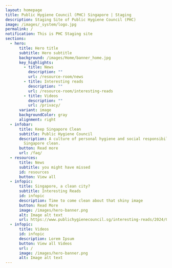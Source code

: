 ```yaml
---
layout: homepage
title: Public Hygiene Council (PHC) Singapore | Staging
description: Staging Site of Public Hygiene Council (PHC)
image: /images/_system/logo.jpg
permalink: /
notification: This is PHC Staging site
sections:
  - hero:
      title: Hero title
      subtitle: Hero subtitle
      background: /images/Home/banner_home.jpg
      key_highlights:
        - title: News
          description: ""
          url: /resource-room/news
        - title: Interesting reads
          description: ""
          url: /resource-room/interesting-reads
        - title: Videos
          description: ""
          url: /privacy/
      variant: image
      backgroundColor: gray
      alignment: right
  - infobar:
      title: Keep Singapore Clean
      subtitle: Public Hygiene Council
      description: A culture of personal hygiene and social responsibility to keep
        Singapore clean.
      button: Read more
      url: /faq/
  - resources:
      title: News
      subtitle: you might have missed
      id: resources
      button: View all
  - infopic:
      title: Singapore, a clean city?
      subtitle: Interesting Reads
      id: infopic
      description: Time to come clean about that shiny image
      button: Read More
      image: /images/hero-banner.png
      alt: Image alt text
      url: https://www.publichygienecouncil.sg/interesting-reads/2024/02/07/singapore-a-clean-city-time-to-come-clean-about-that-shiny-image
  - infopic:
      title: Videos
      id: infopic
      description: Lorem Ipsum
      button: View all Videos
      url: /
      image: /images/hero-banner.png
      alt: Image alt text
---
```

